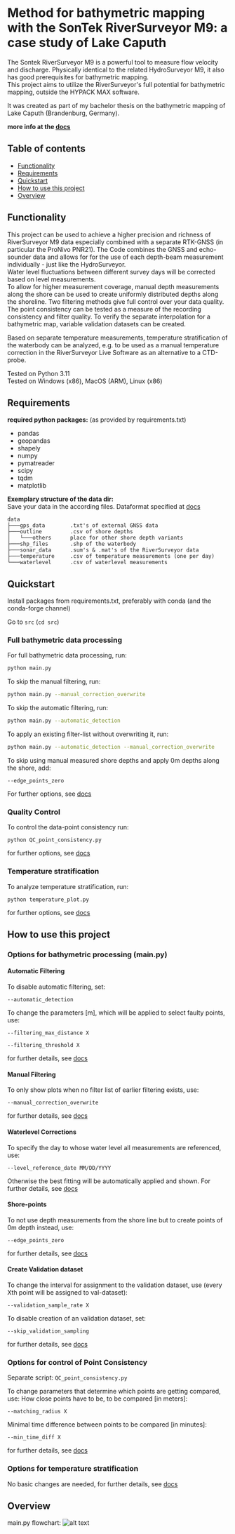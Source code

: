 # Method for bathymetric mapping with the SonTek RiverSurveyor M9: a case study of Lake Caputh

The Sontek RiverSurveyor M9 is a powerful tool to measure flow velocity and discharge. 
Physically identical to the related HydroSurveyor M9, it also has good prerequisites for bathymetric mapping.  
This project aims to utilize the RiverSurveyor's full potential for bathymetric mapping, outside the HYPACK MAX software.

It was created as part of my bachelor thesis on the bathymetric mapping of Lake Caputh (Brandenburg, Germany).


**more info at the [docs](/docs/main_docu.md)**

## Table of contents
- [Functionality](#functionality)
- [Requirements](#requirements)
- [Quickstart](#quickstart)
- [How to use this project](#how-to-use-this-project)
- [Overview](#overview)

## Functionality
This project can be used to achieve a higher precision and richness of RiverSurveyor M9 data especially combined with a separate RTK-GNSS (in particular the ProNivo PNR21).
The Code combines the GNSS and echo-sounder data and allows for for the use of each depth-beam measurement individually - just like the HydroSurveyor.  
Water level fluctuations between different survey days will be corrected based on level measurements.  
To allow for higher measurement coverage, manual depth measurements along the shore can be used to create uniformly distributed depths along the shoreline.
Two filtering methods give full control over your data quality.  
The point consistency can be tested as a measure of the recording consistency and filter quality.
To verify the separate interpolation for a bathymetric map, variable validation datasets can be created.

Based on separate temperature measurements, temperature stratification of the waterbody can be analyzed, e.g. to be used as a manual temperature correction in the RiverSurveyor Live Software as an alternative to a CTD-probe.


Tested on Python 3.11  
Tested on Windows (x86), MacOS (ARM), Linux (x86)
## Requirements

**required python packages:** (as provided by requirements.txt)
- pandas
- geopandas
- shapely
- numpy
- pymatreader
- scipy
- tqdm
- matplotlib


**Exemplary structure of the data dir:**  
Save your data in the according files.
Dataformat specified at [docs](/docs/needed_data.md)

```
data
├───gps_data        .txt's of external GNSS data
├───outline         .csv of shore depths
│   └───others      place for other shore depth variants
├───shp_files       .shp of the waterbody
├───sonar_data      .sum's & .mat's of the RiverSurveyor data
├───temperature     .csv of temperature measurements (one per day)
└───waterlevel      .csv of waterlevel measurements
```


## Quickstart
Install packages from requirements.txt, preferably with conda (and the conda-forge channel)


Go to `src` (`cd src`)
### Full bathymetric data processing
For full bathymetric data processing, run:
```bash
python main.py
```
To skip the manual filtering, run:
```bash
python main.py --manual_correction_overwrite
```
To skip the automatic filtering, run:
```bash
python main.py --automatic_detection
```
To apply an existing filter-list without overwriting it, run:
```bash
python main.py --automatic_detection --manual_correction_overwrite
```

To skip using manual measured shore depths and apply 0m depths along the shore, add:
```
--edge_points_zero
```

For further options, see [docs](/docs/main_docu.md#options)
### Quality Control
To control the data-point consistency run:
```
python QC_point_consistency.py
```
for further options, see [docs](/docs/QC_docu.md#options)
### Temperature stratification
To analyze temperature stratification, run:
```
python temperature_plot.py
```
for further options, see [docs](/docs/temp_plot_docu.md#options)

## How to use this project

### Options for bathymetric processing (main.py)
#### Automatic Filtering
To disable automatic filtering, set:
```
--automatic_detection
```
To change the parameters [m], which will be applied to select faulty points, use:
```
--filtering_max_distance X
```
```
--filtering_threshold X
```
for further details, see [docs](/docs/main_docu.md#automatic-filtering)

#### Manual Filtering
To only show plots when no filter list of earlier filtering exists, use:
```
--manual_correction_overwrite
```
for further details, see [docs](/docs/main_docu.md#manual-filtering)

#### Waterlevel Corrections
To specify the day to whose water level all measurements are referenced, use:
```
--level_reference_date MM/DD/YYYY
```
Otherwise the best fitting will be automatically applied and shown.
For further details, see [docs](/docs/main_docu.md#waterlevel-corrections)

#### Shore-points
To not use depth measurements from the shore line but to create points of 0m depth instead, use:
```
--edge_points_zero
```
for further details, see [docs](/docs/main_docu.md#shore-points)

#### Create Validation dataset
To change the interval for assignment to the validation dataset, use (every Xth point will be assigned to val-dataset):
```
--validation_sample_rate X
```

To disable creation of an validation dataset, set:
```
--skip_validation_sampling
```
for further details, see [docs](/docs/main_docu.md#create-validation-dataset)


### Options for control of Point Consistency 
Separate script: `QC_point_consistency.py`

To change parameters that determine which points are getting compared, use:
How close points have to be, to be compared [in meters]:
```
--matching_radius X
```
Minimal time difference between points to be compared [in minutes]:
```
--min_time_diff X
```
for further details, see [docs](/docs/QC_docu.md#)

### Options for temperature stratification
No basic changes are needed, for further details, see [docs](/docs/temp_plot_docu.md)

## Overview
main.py flowchart:
![alt text](docs/flowchart_main.png)
